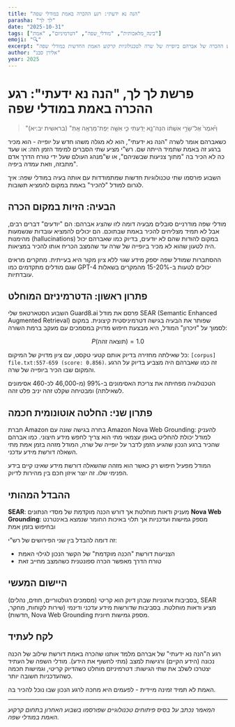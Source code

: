 ```yaml
---
title: "הנה נא ידעתי: רגע ההכרה באמת במודלי שפה"
parasha: "לך לך"
date: "2025-10-31"
tags: ["בינה_מלאכותית", "מודלי_שפה", "דטרמיניזם", "אמת"]
emoji: "🔍"
excerpt: "מרגע ההכרה של אברהם ביופייה של שרה לטכנולוגיות קרקוע האמת החדשות במודלי שפה"
author: "אלירן סבג"
year: 2025
---
```


# פרשת לך לך, "הנה נא ידעתי": רגע ההכרה באמת במודלי שפה

> "וַיֹּ֨אמֶר֙ אֶל־שָׂרַ֣י אִשְׁתּ֔וֹ הִנֵּה־נָ֣א יָדַ֔עְתִּי כִּ֛י אִשָּׁ֥ה יְפַת־מַרְאֶ֖ה אָֽתְּ" (בראשית יב:יא)

כשאברהם אומר לשרה "הנה נא ידעתי", הוא לא מגלה משהו חדש על יופייה - הוא מכיר ברגע זה באמת שתמיד הייתה שם. רש"י מציע שתי הסברים למימד הזמן הזה: או שעד כה לא הכיר בה "מתוך צניעות שבשניהם", או ש"מנהג העולם שעל ידי טורח הדרך אדם מתבזה, וזאת עמדה ביפיה". 

השבוע פורסמו שתי טכנולוגיות חדשות שמתמודדות עם אותה בעיה במודלי שפה: איך לגרום למודל "להכיר" באמת במקום להמציא תשובות.

## הבעיה: הזיות במקום הכרה

מודלי שפה מודרניים סובלים מבעיה דומה לזו שהציג אברהם: הם "יודעים" דברים רבים, אבל לא תמיד מצליחים להכיר באמת שבתוכם. הם יכולים להמציא עובדות שנשמעות מהימנות (hallucinations) במקום להודות שהם לא יודעים, בדיוק כמו שאברהם יכול היה לטעון שהוא לא מכיר ביופייה של שרה עד שהמצב הכריח אותו להכיר במציאות.

ההסתברות שמודל שפה יספק מידע שגוי ללא ציון מקור היא בעייתית. מחקרים מראים שגם מודלים מתקדמים כמו GPT-4 יכולים לטעות ב-15-20% מהמקרים בשאלות עובדתיות.

## פתרון ראשון: הדטרמיניזם המוחלט

השבוע הסטארטאפ שלי Guard8.ai פרסם את מודל SEAR (Semantic Enhanced Augmented Retrieval) שפותר את הבעיה בגישה דטרמיניסטית קיצונית. במקום לסמוך על "זיכרון" המודל, היא מבצעת חיפוש מדויק במסמכים עם מעקב ברמת השורה:

$$P(\text{תוצאה זהה}) = 1.0$$

כל שאילתה מחזירה בדיוק אותם קטעי טקסט, עם ציון מדויק של המיקום: `[corpus] file.txt:557-659 (score: 0.856)`. זה כמו שאברהם היה מצביע בדיוק על הרגע והמקום שבו הכיר ביופייה של שרה.

הטכנולוגיה מפחיתה את צריכת האסימונים ב-99% (מ-46,000 לכ-460 אסימונים לשאילתה) ומבטיחה שקלט זהה יניב פלט זהה.

## פתרון שני: החלטה אוטונומית חכמה

חברת Amazon בחרה בגישה שונה עם Amazon Nova Web Grounding: להעניק למודל יכולת להחליט באופן עצמאי מתי הוא צריך לחפש מידע חיצוני. כמו אברהם שהכיר ברגע הנכון שהגיע הזמן לדבר על יופייה של שרה, המודל מזהה בזמן אמת מתי השאלה דורשת מידע עדכני.

המודל מפעיל חיפוש רק כאשר הוא מזהה שהשאלה דורשת מידע שאינו קיים בידע הפנימי שלו. זה יוצר איזון חכם בין מהירות לדיוק.

## ההבדל המהותי

**SEAR**: מעניק ודאות מוחלטת אך דורש הכנה מוקדמת של מסדי הנתונים
**Nova Web Grounding**: מספק גמישות ועדכניות אך תלוי באיכות החומר שנמצא באינטרנט ובחיפוש בזמן אמת

זה דומה להבדל בין שני הפירושים של רש"י:
- הצניעות דורשת "הכנה מוקדמת" של הקשר הנכון לגילוי האמת
- טורח הדרך מאפשר הכרה ספונטנית כשהמצב מחייב זאת

## היישום המעשי

בסביבות ארגוניות שבהן דיוק הוא קריטי (מסמכים רגולטוריים, חוזים, נהלים), SEAR מציע ודאות מוחלטת. בסביבות שדורשות מידע עדכני ודינמי (שירות לקוחות, מחקר, חדשות), Nova Web Grounding מספק גמישות חיונית.

## לקח לעתיד

רגע ה"הנה נא ידעתי" של אברהם מלמד אותנו שהכרה באמת דורשת שילוב של הכנה נכונה (הידע הקיים) ורגישות למצב (מתי לחשוף את הידע). מודלי השפה של העתיד יצטרכו לשלב את שתי הגישות: דטרמיניזם מוחלט כשהדיוק קריטי, וגמישות חכמה כשהעדכניות חשובה יותר.

האמת לא תמיד זמינה מיידית - לפעמים היא מחכה לרגע הנכון שבו נוכל להכיר בה.

---
*המאמר נכתב על בסיס פיתוחים טכנולוגיים שפורסמו בשבוע האחרון בתחום קרקוע האמת במודלי שפה.*